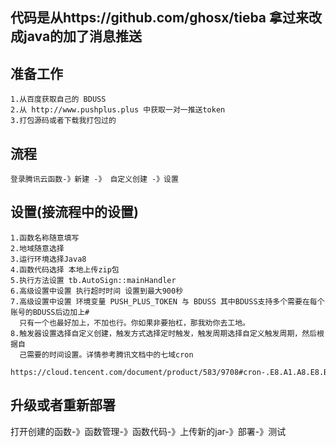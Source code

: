 ## 代码是从https://github.com/ghosx/tieba 拿过来改成java的加了消息推送
## 准备工作
    1.从百度获取自己的 BDUSS
    2.从 http://www.pushplus.plus 中获取一对一推送token
    3.打包源码或者下载我打包过的
## 流程
    登录腾讯云函数-》新建 -》 自定义创建 -》设置
## 设置(接流程中的设置)
    1.函数名称随意填写
    2.地域随意选择
    3.运行环境选择Java8
    4.函数代码选择 本地上传zip包
    5.执行方法设置 tb.AutoSign::mainHandler
    6.高级设置中设置 执行超时时间 设置到最大900秒
    7.高级设置中设置 环境变量 PUSH_PLUS_TOKEN 与 BDUSS 其中BDUSS支持多个需要在每个账号的BDUSS后边加上# 
      只有一个也最好加上，不加也行。你如果非要抬杠，那我劝你去工地。
    8.触发器设置选择自定义创建，触发方式选择定时触发，触发周期选择自定义触发周期，然后根据自
      己需要的时间设置。详情参考腾讯文档中的七域cron 
      https://cloud.tencent.com/document/product/583/9708#cron-.E8.A1.A8.E8.BE.BE.E5.BC.8F

## 升级或者重新部署
   打开创建的函数-》函数管理-》函数代码-》上传新的jar-》部署-》测试